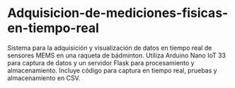 # Adquisicion-de-mediciones-fisicas-en-tiempo-real
Sistema para la adquisición y visualización de datos en tiempo real de sensores MEMS en una raqueta de bádminton. Utiliza Arduino Nano IoT 33 para captura de datos y un servidor Flask para procesamiento y almacenamiento. Incluye código para captura en tiempo real, pruebas y almacenamiento en CSV.
